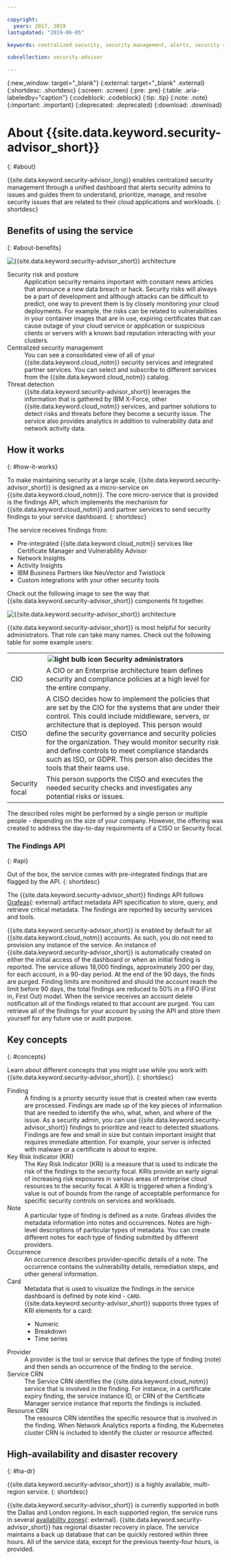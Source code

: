```yaml
---

copyright:
  years: 2017, 2019
lastupdated: "2019-06-05"

keywords: centralized security, security management, alerts, security risk, insights, threat detection

subcollection: security-advisor

---
```


{:new_window: target="_blank"}
{:external: target="_blank" .external}
{:shortdesc: .shortdesc}
{:screen: .screen}
{:pre: .pre}
{:table: .aria-labeledby="caption"}
{:codeblock: .codeblock}
{:tip: .tip}
{:note: .note}
{:important: .important}
{:deprecated: .deprecated}
{:download: .download}

# About {{site.data.keyword.security-advisor_short}}
{: #about}

{{site.data.keyword.security-advisor_long}} enables centralized security management through a unified dashboard that alerts security admins to issues and guides them to understand, prioritize, manage, and resolve security issues that are related to their cloud applications and workloads.
{: shortdesc}

## Benefits of using the service
{: #about-benefits}

![{{site.data.keyword.security-advisor_short}} architecture](images/sa-benefits.png)


<dl>
  <dt>Security risk and posture</dt>
    <dd>Application security remains important with constant news articles that announce a new data breach or hack. Security risks will always be a part of development and although attacks can be difficult to predict, one way to prevent them is by closely monitoring your cloud deployments. For example, the risks can be related to vulnerabilities in your container images that are in use, expiring certificates that can cause outage of your cloud service or application or suspicious clients or servers with a known bad reputation interacting with your clusters.</dd>
  <dt>Centralized security management</dt>
    <dd>You can see a consolidated view of all of your {{site.data.keyword.cloud_notm}} security services and integrated partner services. You can select and subscribe to different services from the {{site.data.keyword.cloud_notm}} catalog.</dd>
  <dt>Threat detection</dt>
    <dd>{{site.data.keyword.security-advisor_short}} leverages the information that is gathered by IBM X-Force, other {{site.data.keyword.cloud_notm}} services, and partner solutions to detect risks and threats before they become a security issue. The service also provides analytics in addition to vulnerability data and network activity data.</dd>
</dl>


## How it works
{: #how-it-works}

To make maintaining security at a large scale, {{site.data.keyword.security-advisor_short}} is designed as a micro-service on {{site.data.keyword.cloud_notm}}. The core micro-service that is provided is the findings API, which implements the mechanism for {{site.data.keyword.cloud_notm}} and partner services to send security findings to your service dashboard.
{: shortdesc}

The service receives findings from:
* Pre-integrated {{site.data.keyword.cloud_notm}} services like Certificate Manager and Vulnerability Advisor
* Network Insights
* Activity Insights
* IBM Business Partners like NeuVector and Twistlock
* Custom integrations with your other security tools

Check out the following image to see the way that {{site.data.keyword.security-advisor_short}} components fit together.

![{{site.data.keyword.security-advisor_short}} architecture](images/how-it-works.png)



{{site.data.keyword.security-advisor_short}} is most helpful for security administrators. That role can take many names. Check out the following table for some example users:

<table>
  <tr>
    <th colspan=2><img src="images/idea.png" alt="light bulb icon"/> Security administrators</th>
  </tr>
  <tr>
    <td>CIO</td>
    <td>A CIO or an Enterprise architecture team defines security and compliance policies at a high level for the entire company.</td>
  </tr>
  <tr>
    <td>CISO</td>
    <td>A CISO decides how to implement the policies that are set by the CIO for the systems that are under their control. This could include middleware, servers, or architecture that is deployed. This person would define the security governance and security policies for the organization. They would monitor security risk and define controls to meet compliance standards such as ISO, or GDPR. This person also decides the tools that their teams use.</td>
  </tr>
  <tr>
    <td>Security focal</td>
    <td>This person supports the CISO and executes the needed security checks and investigates any potential risks or issues. </td>
  </tr>
</table>

The described roles might be performed by a single person or multiple people - depending on the size of your company. However, the offering was created to address the day-to-day requirements of a CISO or Security focal.


### The Findings API
{: #api}

Out of the box, the service comes with pre-integrated findings that are flagged by the API.
{: shortdesc}

The {{site.data.keyword.security-advisor_short}} findings API follows [Grafeas](https://grafeas.io/){: external} artifact metadata API specification to store, query, and retrieve critical metadata. The findings are reported by security services and tools.

{{site.data.keyword.security-advisor_short}} is enabled by default for all {{site.data.keyword.cloud_notm}} accounts. As such, you do not need to provision any instance of the service. An instance of {{site.data.keyword.security-advisor_short}} is automatically created on either the initial access of the dashboard or when an initial finding is reported. The service allows 18,000 findings, approximately 200 per day, for each account, in a 90-day period. At the end of the 90 days, the finds are purged. Finding limits are monitored and should the account reach the limit before 90 days, the total findings are reduced to 50% in a FIFO (First in, First Out) model. When the service receives an account delete notification all of the findings related to that account are  purged. You can retrieve all of the findings for your account by using the API and store them yourself for any future use or audit purpose.


## Key concepts
{: #concepts}

Learn about different concepts that you might use while you work with {{site.data.keyword.security-advisor_short}}.
{: shortdesc}

<dl>
  <dt>Finding</dt>
    <dd>A finding is a priority security issue that is created when raw events are processed. Findings are made up of the key pieces of information that are needed to identify the who, what, when, and where of the issue. As a security admin, you can use {{site.data.keyword.security-advisor_short}} findings to prioritize and react to detected situations.</br> Findings are few and small in size but contain important insight that requires immediate attention. For example, your server is infected with malware or a certificate is about to expire.</dd>
  <dt>Key Risk Indicator (KRI)</dt>
    <dd>The Key Risk Indicator (KRI) is a measure that is used to indicate the risk of the findings to the security focal. KRIs provide an early signal of increasing risk exposures in various areas of enterprise cloud resources to the security focal. A KRI is triggered when a finding's value is out of bounds from the range of acceptable performance for specific security controls on services and workloads.</dd>
  <dt>Note</dt>
    <dd>A particular type of finding is defined as a note. Grafeas divides the metadata information into notes and occurrences. Notes are high-level descriptions of particular types of metadata. You can create different notes for each type of finding submitted by different providers.</dd>
  <dt>Occurrence</dt>
    <dd>An occurrence describes provider-specific details of a note. The occurrence contains the vulnerability details, remediation steps, and other general information.</dd>
  <dt>Card</dt>
    <dd>Metadata that is used to visualize the findings in the service dashboard is defined by note kind - <code>CARD</code>. {{site.data.keyword.security-advisor_short}} supports three types of KRI elements for a card: <ul><li>Numeric</li><li>Breakdown</li><li>Time series</li></ul></dd>
  <dt>Provider</dt>
    <dd>A provider is the tool or service that defines the type of finding (note) and then sends an occurrence of the finding to the service.</dd>
  <dt>Service CRN</dt>
    <dd>The Service CRN identifies the {{site.data.keyword.cloud_notm}} service that is involved in the finding. For instance, in a certificate expiry finding, the service instance ID, or CRN of the Certificate Manager service instance that reports the findings is included.</dd>
  <dt>Resource CRN</dt>
    <dd>The resource CRN identifies the specific resource that is involved in the finding. When Network Analytics reports a finding, the Kubernetes cluster CRN is included to identify the cluster or resource affected.</dd>
</dl>


## High-availability and disaster recovery
{: #ha-dr}

{{site.data.keyword.security-advisor_short}} is a highly available, multi-region service.
{: shortdesc}

{{site.data.keyword.security-advisor_short}} is currently supported in both the Dallas and London regions. In each supported region, the service runs in several [availability zones](https://www.ibm.com/cloud/blog/announcements/improving-app-availability-multizone-clusters){: external}. {{site.data.keyword.security-advisor_short}} has regional disaster recovery in place. The service maintains a back up database that can be quickly restored within three hours. All of the service data, except for the previous twenty-four hours, is provided.
